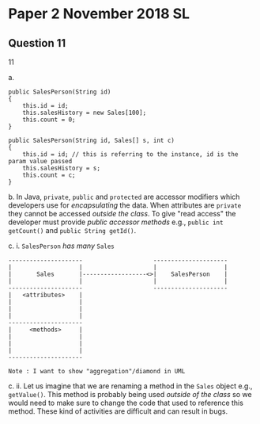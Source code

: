 # Paper 2 November 2018 SL

## Question 11

11 

a. 

```
public SalesPerson(String id)
{
    this.id = id;
    this.salesHistory = new Sales[100];
    this.count = 0;
}

public SalesPerson(String id, Sales[] s, int c)
{
    this.id = id; // this is referring to the instance, id is the param value passed
    this.salesHistory = s;
    this.count = c;
}
```

b. In Java, `private`, `public` and `protected` are accessor modifiers which developers use for *encapsulating* the data. When attributes are `private` they cannot be accessed *outside the class*. To give "read access" the developer must provide *public accessor methods* e.g., `public int getCount()` and `public String getId()`. 

c. i. `SalesPerson` *has many* `Sales`

```
---------------------                    --------------------- 
|                   |                    |                   |
|       Sales       |------------------<>|    SalesPerson    |
|                   |                    |                   | 
---------------------                    ---------------------
|   <attributes>    |
|                   |
|                   |
|                   |
---------------------
|     <methods>     |
|                   |
|                   |
|                   |
---------------------

Note : I want to show "aggregation"/diamond in UML
```

c. ii. Let us imagine that we are renaming a method in the `Sales` object e.g., `getValue()`. This method is probably being used *outside of the class* so we would need to make sure to change the code that used to reference this method. These kind of activities are difficult and can result in bugs.